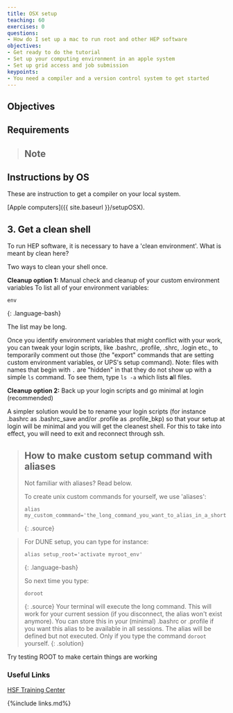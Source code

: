 ```yaml
---
title: OSX setup
teaching: 60
exercises: 0
questions:
- How do I set up a mac to run root and other HEP software
objectives:  
- Get ready to do the tutorial
- Set up your computing environment in an apple system
- Set up grid access and job submission
keypoints:
- You need a compiler and a version control system to get started
---
```

## Objectives


## Requirements


> ## Note

## Instructions by OS

These are instruction to get a compiler on your local system.

[Apple computers]({{ site.baseurl }}/setupOSX).

## 3. Get a clean shell
To run HEP software, it is necessary to have a 'clean environment'. What is meant by clean here? 

Two ways to clean your shell once.

**Cleanup option 1:** Manual check and cleanup of your custom environment variables
To list all of your environment variables:

~~~
env
~~~
{: .language-bash}

The list may be long. 

Once you identify environment variables that might conflict with your work, you can tweak your login scripts, like .bashrc, .profile, .shrc, .login etc., to temporarily comment out those (the "export" commands that are setting custom environment variables, or UPS's setup command).  Note:  files with names that begin with `.` are "hidden" in that they do not show up with a simple `ls` command.  To see them, type `ls -a` which lists **a**ll files.

**Cleanup option 2:** Back up your login scripts and go minimal at login (recommended)

A simpler solution would be to rename your login scripts (for instance .bashrc as .bashrc_save and/or .profile as .profile_bkp) so that your setup at login will be minimal and you will get the cleanest shell. For this to take into effect, you will need to exit and reconnect through ssh.

> ## How to make custom setup command with aliases
> Not familiar with aliases? Read below.
> 
> To create unix custom commands for yourself, we use 'aliases':
> ~~~
> alias my_custom_commmand='the_long_command_you_want_to_alias_in_a_shorter_custom_name'
> ~~~
> {: .source}

> For DUNE setup, you can type for instance:
> ~~~
> alias setup_root='activate myroot_env'
> ~~~
> {: .language-bash}
> 
> So next time you type:
> ~~~
> doroot
> ~~~
> {: .source}
> Your terminal will execute the long command. This will work for your current session (if you disconnect, the alias won't exist anymore). You can store this in your (minimal) .bashrc or .profile if you want this alias to be available in all sessions. The alias will be defined but not executed. Only if you type the command `doroot` yourself.
{: .solution}

Try testing ROOT to make certain things are working


### Useful Links
[HSF Training Center][HSF Training Center]
   

{%include links.md%} 

[HSF Training Center]: https://hsf-training.org/training-center/   


